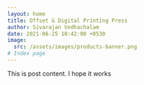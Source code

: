 ```yaml
---
layout: home
title: Offset & Digital Printing Press
author: Sivarajan Vedhachalam
date: 2021-06-25 10:42:00 +0530
image:
  src: /assets/images/products-banner.png
# Index page
---
```


This is post content.
I hope it works